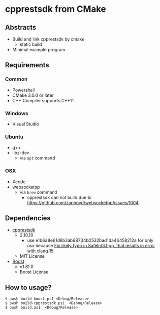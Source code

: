 # cpprestsdk from CMake

## Abstracts

* Build and link cpprestsdk by cmake
  * static build
* Minimal example program

## Requirements

### Common

* Powershell
* CMake 3.0.0 or later
* C++ Compiler supports C++11

### Windows

* Visual Studio

### Ubuntu

* g++
* libz-dev
  * via `apt` command

### OSX

* Xcode
* websocketpp
  * via `brew` command
    * cpprestsdk can not build due to https://github.com/zaphoyd/websocketpp/issues/1004

## Dependencies

* [cpprestsdk](https://github.com/microsoft/cpprestsdk)
  * 2.10.18
    * use e1b6a8e61d6b3ab98734b0532bad1da46458212a for only osx because [Fix likely typo in SafeInt3.hpp, that results in error with clang 15](https://github.com/microsoft/cpprestsdk/pull/1711)
  * MIT License
* [Boost](https://www.boost.org/)
  * v1.81.0
  * Boost License

## How to usage?

````shell
$ pwsh build-boost.ps1 <Debug/Release>
$ pwsh build-cpprestsdk.ps1  <Debug/Release>
$ pwsh build.ps1  <Debug/Release>
````